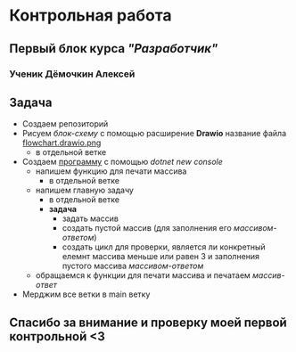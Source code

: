 # Контрольная работа

## Первый блок курса _**"Разработчик"**_

### Ученик Дёмочкин Алексей

## **Задача** 

* Создаем репозиторий
* Рисуем  _блок-схему_ с помощью расширение **Drawio** название файла [flowchart.drawio.png](https://github.com/Framuga93/Exam/blob/main/flowchart.drawio.png)
    * в отдельной ветке
* Cоздаем [программу](https://github.com/Framuga93/Exam/blob/main/Program.cs) с помощью _dotnet new console_
    * напишем функцию для печати массива 
        * в отдельной ветке 
    * напишем главную задачу 
        * в отдельной ветке 
        * **задача**
            * задать массив 
            * создать пустой массив (для заполнения его _массивом-ответом_)
            * создать цикл для проверки, является ли конкретный елемнт массива меньше или равен 3 и заполнения пустого массива _массивом-ответом_
    * обращаемся к функции для печати массива и печатаем _массив-ответ_
* Мерджим все ветки в main ветку



## **Спасибо за внимание и проверку моей первой контрольной <3**
             
    
    

